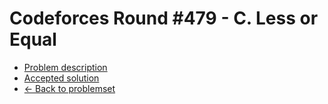 # Codeforces Round #479 - C. Less or Equal

* [Problem description](https://codeforces.com/contest/977/problem/C)
* [Accepted solution](https://codeforces.com/contest/977/submission/190296948)
* [← Back to problemset](../)
